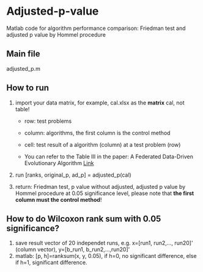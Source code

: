 # Adjusted-p-value
Matlab code for algorithm performance comparison: Friedman test and adjusted p value by Hommel procedure

## Main file

adjusted_p.m



## How to run

1. import your data matrix, for example, cal.xlsx as the **matrix** cal, not table!

   - row: test problems

   - column: algorithms, the first column is the control method

   - cell: test result of a algorithm (column) at a test problem (row)

   - You can refer to the Table III in the paper: A Federated Data-Driven Evolutionary Algorithm [Link](https://arxiv.org/pdf/2102.08288.pdf)

     

2. run [ranks, original_p, ad_p] = adjusted_p(cal)

3. return: Friedman test, p value without adjusted, adjusted p value by  Hommel procedure at 0.05 significance level, please note that **the first column must the control method**!

## How to do Wilcoxon rank sum with 0.05 significance?
1. save result vector of 20 independet runs, e.g. x=[run1, run2,..., run20]' (column vector), y=[b_run1, b_run2,...,run20]'
2. matlab: [p, h]=ranksum(x, y, 0.05), if h=0, no significant difference, else if h=1, significant difference.
